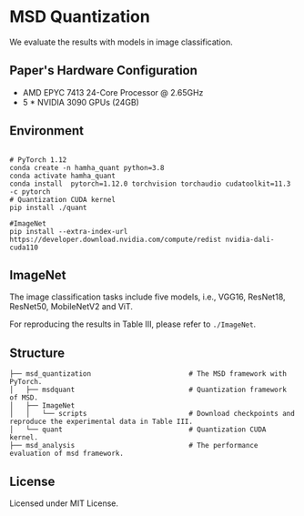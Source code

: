 # MSD Quantization
We evaluate the results with models in image classification. 
## Paper's Hardware Configuration

+ AMD EPYC 7413 24-Core Processor @ 2.65GHz
+ 5 * NVIDIA 3090 GPUs (24GB)

## Environment
```

# PyTorch 1.12
conda create -n hamha_quant python=3.8 
conda activate hamha_quant
conda install  pytorch=1.12.0 torchvision torchaudio cudatoolkit=11.3 -c pytorch
# Quantization CUDA kernel
pip install ./quant

#ImageNet
pip install --extra-index-url https://developer.download.nvidia.com/compute/redist nvidia-dali-cuda110

```


## ImageNet
The image classification tasks include five models, i.e., VGG16, ResNet18, ResNet50, MobileNetV2 and ViT. 

For reproducing the results in Table III, please refer to `./ImageNet`.


## Structure

```
├── msd_quantization                        # The MSD framework with PyTorch.
│   ├── msdquant                            # Quantization framework of MSD.
│   ├── ImageNet
│   │   └── scripts                         # Download checkpoints and reproduce the experimental data in Table III.                          
│   └── quant                               # Quantization CUDA kernel.
├── msd_analysis                            # The performance evaluation of msd framework.
```

## License
Licensed under MIT License.